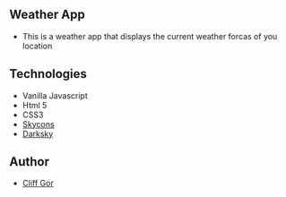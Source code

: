 ## Weather App

- This is a weather app that displays the current weather forcas of you location

  

## Technologies
- Vanilla Javascript
- Html 5
- CSS3
-  [Skycons](https://darkskyapp.github.io/skycons/)
- [Darksky](https://darksky.net/)

## Author
- [Cliff Gor](https://github.com/cliffgor)